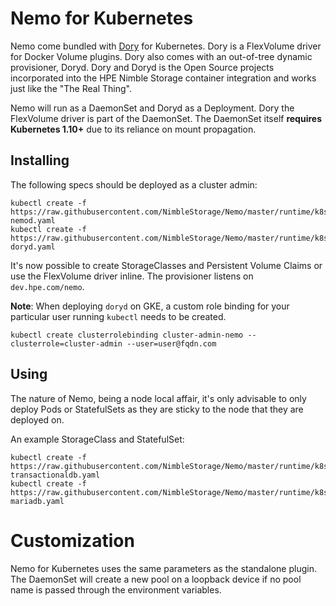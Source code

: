 # Nemo for Kubernetes
Nemo come bundled with [Dory](https://github.com/hpe-storage/dory) for Kubernetes. Dory is a FlexVolume driver for Docker Volume plugins. Dory also comes with an out-of-tree dynamic provisioner, Doryd. Dory and Doryd is the Open Source projects incorporated into the HPE Nimble Storage container integration and works just like the "The Real Thing".

Nemo will run as a DaemonSet and Doryd as a Deployment. Dory the FlexVolume driver is part of the DaemonSet. The DaemonSet itself **requires Kubernetes 1.10+** due to its reliance on mount propagation.

## Installing
The following specs should be deployed as a cluster admin:
```
kubectl create -f https://raw.githubusercontent.com/NimbleStorage/Nemo/master/runtime/k8s/daemonset-nemod.yaml
kubectl create -f https://raw.githubusercontent.com/NimbleStorage/Nemo/master/runtime/k8s/deploy-doryd.yaml
```
It's now possible to create StorageClasses and Persistent Volume Claims or use the FlexVolume driver inline. The provisioner listens on `dev.hpe.com/nemo`.

**Note**: When deploying `doryd` on GKE, a custom role binding for your particular user running `kubectl` needs to be created.

```kubectl create clusterrolebinding cluster-admin-nemo --clusterrole=cluster-admin --user=user@fqdn.com```

## Using
The nature of Nemo, being a node local affair, it's only advisable to only deploy Pods or StatefulSets as they are sticky to the node that they are deployed on.

An example StorageClass and StatefulSet:
```
kubectl create -f https://raw.githubusercontent.com/NimbleStorage/Nemo/master/runtime/k8s/sc-transactionaldb.yaml
kubectl create -f https://raw.githubusercontent.com/NimbleStorage/Nemo/master/runtime/k8s/statefulset-mariadb.yaml
```

# Customization
Nemo for Kubernetes uses the same parameters as the standalone plugin. The DaemonSet will create a new pool on a loopback device if no pool name is passed through the environment variables. 
